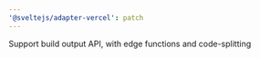```yaml
---
'@sveltejs/adapter-vercel': patch
---
```


Support build output API, with edge functions and code-splitting
